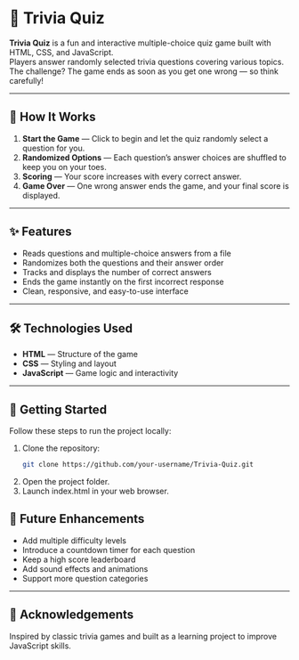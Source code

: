 # 🎯 Trivia Quiz

**Trivia Quiz** is a fun and interactive multiple-choice quiz game built with HTML, CSS, and JavaScript.  
Players answer randomly selected trivia questions covering various topics. The challenge? The game ends as soon as you get one wrong — so think carefully!

---

## 📜 How It Works

1. **Start the Game** — Click to begin and let the quiz randomly select a question for you.  
2. **Randomized Options** — Each question’s answer choices are shuffled to keep you on your toes.  
3. **Scoring** — Your score increases with every correct answer.  
4. **Game Over** — One wrong answer ends the game, and your final score is displayed.

---

## ✨ Features

- Reads questions and multiple-choice answers from a file
- Randomizes both the questions and their answer order
- Tracks and displays the number of correct answers
- Ends the game instantly on the first incorrect response
- Clean, responsive, and easy-to-use interface

---

## 🛠 Technologies Used

- **HTML** — Structure of the game
- **CSS** — Styling and layout
- **JavaScript** — Game logic and interactivity

---

## 🚀 Getting Started

Follow these steps to run the project locally:

1. Clone the repository:
   ```bash
   git clone https://github.com/your-username/Trivia-Quiz.git
2. Open the project folder.
3. Launch index.html in your web browser.

## 🔮 Future Enhancements

- Add multiple difficulty levels  
- Introduce a countdown timer for each question  
- Keep a high score leaderboard  
- Add sound effects and animations  
- Support more question categories  

---

## 🙌 Acknowledgements

Inspired by classic trivia games and built as a learning project to improve JavaScript skills.
